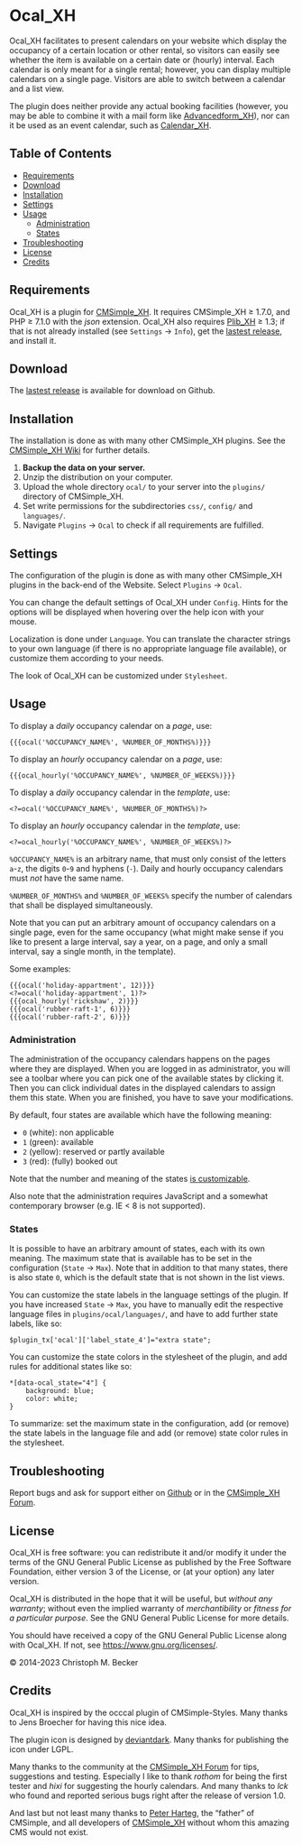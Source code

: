 # Ocal_XH

Ocal_XH facilitates to present calendars on your website which display the
occupancy of a certain location or other rental, so visitors can easily see
whether the item is available on a certain date or (hourly) interval. Each
calendar is only meant for a single rental; however, you can display multiple
calendars on a single page. Visitors are able to switch between a calendar and a
list view.

The plugin does neither provide any actual booking facilities
(however, you may be able to combine it with a mail form like
[Advancedform_XH](https://github.com/cmb69/advancedform_xh)),
nor can it be used as an event calendar, such as
[Calendar_XH](https://github.com/cmb69/calendar_xh).

## Table of Contents

  - [Requirements](#requirements)
  - [Download](#download)
  - [Installation](#installation)
  - [Settings](#settings)
  - [Usage](#usage)
    - [Administration](#administration)
    - [States](#states)
  - [Troubleshooting](#troubleshooting)
  - [License](#license)
  - [Credits](#credits)

## Requirements

Ocal_XH is a plugin for [CMSimple_XH](https://cmsimple-xh.org/).
It requires CMSimple_XH ≥ 1.7.0, and PHP ≥ 7.1.0 with the *json* extension.
Ocal_XH also requires [Plib_XH](https://github.com/cmb69/plib_xh) ≥ 1.3;
if that is not already installed (see `Settings` → `Info`),
get the [lastest release](https://github.com/cmb69/plib_xh/releases/latest),
and install it.

## Download

The [lastest release](https://github.com/cmb69/ocal_xh/releases/latest)
is available for download on Github.

## Installation

The installation is done as with many other CMSimple_XH plugins. See the
[CMSimple_XH Wiki](https://wiki.cmsimple-xh.org/?for-users/working-with-the-cms/plugins#id3_install-plugin)
for further details.

1. **Backup the data on your server.**
1. Unzip the distribution on your computer.
1. Upload the whole directory `ocal/` to your server into
   the `plugins/` directory of CMSimple_XH.
1. Set write permissions for the subdirectories `css/`, `config/` and
   `languages/`.
1. Navigate `Plugins` → `Ocal` to check if all requirements are
   fulfilled.

## Settings

The configuration of the plugin is done as with many other CMSimple_XH plugins in
the back-end of the Website. Select `Plugins` → `Ocal`.

You can change the default settings of Ocal_XH under `Config`. Hints for the
options will be displayed when hovering over the help icon with your mouse.

Localization is done under `Language`. You can translate the character
strings to your own language (if there is no appropriate language file
available), or customize them according to your needs.

The look of Ocal_XH can be customized under `Stylesheet`.

## Usage

To display a *daily* occupancy calendar on a *page*, use:

    {{{ocal('%OCCUPANCY_NAME%', %NUMBER_OF_MONTHS%)}}}

To display an *hourly* occupancy calendar on a *page*, use:

    {{{ocal_hourly('%OCCUPANCY_NAME%', %NUMBER_OF_WEEKS%)}}}

To display a *daily* occupancy calendar in the *template*, use:

    <?=ocal('%OCCUPANCY_NAME%', %NUMBER_OF_MONTHS%)?>

To display an *hourly* occupancy calendar in the *template*, use:

    <?=ocal_hourly('%OCCUPANCY_NAME%', %NUMBER_OF_WEEKS%)?>

`%OCCUPANCY_NAME%` is an arbitrary name, that must only consist of the letters
`a`-`z`, the digits `0`-`9` and hyphens (`-`).
Daily and hourly occupancy calendars must *not* have the same name.

`%NUMBER_OF_MONTHS%` and `%NUMBER_OF_WEEKS%` specify the number of calendars
that shall be displayed simultaneously.

Note that you can put an arbitrary amount of occupancy calendars on a single
page, even for the same occupancy (what might make sense if you like to present
a large interval, say a year, on a page, and only a small interval, say a single
month, in the template).

Some examples:

    {{{ocal('holiday-appartment', 12)}}}
    <?=ocal('holiday-appartment', 1)?>
    {{{ocal_hourly('rickshaw', 2)}}}
    {{{ocal('rubber-raft-1', 6)}}}
    {{{ocal('rubber-raft-2', 6)}}}

### Administration

The administration of the occupancy calendars happens on the pages where they
are displayed. When you are logged in as administrator, you will see a toolbar
where you can pick one of the available states by clicking it. Then you can
click individual dates in the displayed calendars to assign them this state.
When you are finished, you have to save your modifications.

By default, four states are available which have the following meaning:

- `0` (white): non applicable
- `1` (green): available
- `2` (yellow): reserved or partly available
- `3` (red): (fully) booked out

Note that the number and meaning of the states [is customizable](#states).

Also note that the administration requires JavaScript and a somewhat
contemporary browser (e.g. IE < 8 is not supported).

### States

It is possible to have an arbitrary amount of states, each with its own
meaning. The maximum state that is available has to be set in the
configuration (`State` → `Max`). Note that in addition to that many states,
there is also state `0`, which is the default state that is not shown in the
list views.

You can customize the state labels in the language settings of the plugin.
If you have increased `State` → `Max`, you have to manually edit the respective
language files in `plugins/ocal/languages/`, and have to add
further state labels, like so:

    $plugin_tx['ocal']['label_state_4']="extra state";

You can customize the state colors in the stylesheet of the plugin,
and add rules for additional states like so:

    *[data-ocal_state="4"] {
        background: blue;
        color: white;
    }

To summarize: set the maximum state in the configuration, add (or remove)
the state labels in the language file and add (or remove) state color rules
in the stylesheet.

## Troubleshooting

Report bugs and ask for support either on [Github](https://github.com/cmb69/ocal_xh/issues)
or in the [CMSimple_XH Forum](https://cmsimpleforum.com/).

## License

Ocal_XH is free software: you can redistribute it and/or modify
it under the terms of the GNU General Public License as published by
the Free Software Foundation, either version 3 of the License, or
(at your option) any later version.

Ocal_XH is distributed in the hope that it will be useful,
but *without any warranty*; without even the implied warranty of
*merchantibility* or *fitness for a particular purpose*.  See the
GNU General Public License for more details.

You should have received a copy of the GNU General Public License
along with Ocal_XH.  If not, see <https://www.gnu.org/licenses/>.

© 2014-2023 Christoph M. Becker

## Credits

Ocal_XH is inspired by the occcal plugin of CMSimple-Styles.
Many thanks to Jens Broecher for having this nice idea.

The plugin icon is designed by [deviantdark](https://www.deviantart.com/deviantdark).
Many thanks for publishing the icon under LGPL.

Many thanks to the community at the [CMSimple_XH Forum](https://www.cmsimpleforum.com/)
for tips, suggestions and testing.
Especially I like to thank *rothom* for being the first tester and
*hixi* for suggesting the hourly calendars.
And many thanks to *lck* who found and reported serious bugs right after the
release of version 1.0.

And last but not least many thanks to [Peter Harteg](https://www.harteg.dk/),
the “father” of CMSimple, and all developers of [CMSimple_XH](https://www.cmsimple-xh.org/)
without whom this amazing CMS would not exist.
